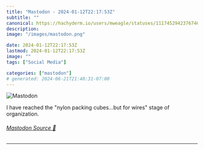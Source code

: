 ```yaml
---
title: "Mastodon - 2024-01-12T22:17:53Z"
subtitle: ""
canonical: https://hachyderm.io/users/mweagle/statuses/111745294237674618
description:
image: "/images/mastodon.png"

date: 2024-01-12T22:17:53Z
lastmod: 2024-01-12T22:17:53Z
image: ""
tags: ["Social Media"]

categories: ["mastodon"]
# generated: 2024-06-21T21:40:31-07:00
---
```

![Mastodon](/images/mastodon.png)

<p>I have reached the &quot;nylon packing cubes...but for wires&quot; stage of organization.</p>


###### [Mastodon Source 🐘](https://hachyderm.io/@mweagle/111745294237674618)

___
